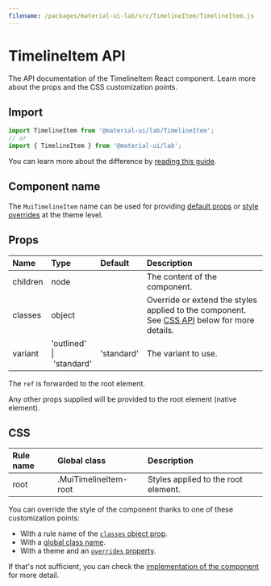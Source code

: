 ```yaml
---
filename: /packages/material-ui-lab/src/TimelineItem/TimelineItem.js
---
```


<!--- This documentation is automatically generated, do not try to edit it. -->

# TimelineItem API

<p class="description">The API documentation of the TimelineItem React component. Learn more about the props and the CSS customization points.</p>

## Import

```js
import TimelineItem from '@material-ui/lab/TimelineItem';
// or
import { TimelineItem } from '@material-ui/lab';
```

You can learn more about the difference by [reading this guide](/guides/minimizing-bundle-size/).



## Component name

The `MuiTimelineItem` name can be used for providing [default props](/customization/globals/#default-props) or [style overrides](/customization/globals/#css) at the theme level.

## Props

| Name | Type | Default | Description |
|:-----|:-----|:--------|:------------|
| <span class="prop-name">children</span> | <span class="prop-type">node</span> |  | The content of the component. |
| <span class="prop-name">classes</span> | <span class="prop-type">object</span> |  | Override or extend the styles applied to the component. See [CSS API](#css) below for more details. |
| <span class="prop-name">variant</span> | <span class="prop-type">'outlined'<br>&#124;&nbsp;'standard'</span> | <span class="prop-default">'standard'</span> | The variant to use. |

The `ref` is forwarded to the root element.

Any other props supplied will be provided to the root element (native element).

## CSS

| Rule name | Global class | Description |
|:-----|:-------------|:------------|
| <span class="prop-name">root</span> | <span class="prop-name">.MuiTimelineItem-root</span> | Styles applied to the root element.

You can override the style of the component thanks to one of these customization points:

- With a rule name of the [`classes` object prop](/customization/components/#overriding-styles-with-classes).
- With a [global class name](/customization/components/#overriding-styles-with-global-class-names).
- With a theme and an [`overrides` property](/customization/globals/#css).

If that's not sufficient, you can check the [implementation of the component](https://github.com/mui-org/material-ui/blob/master/packages/material-ui-lab/src/TimelineItem/TimelineItem.js) for more detail.

